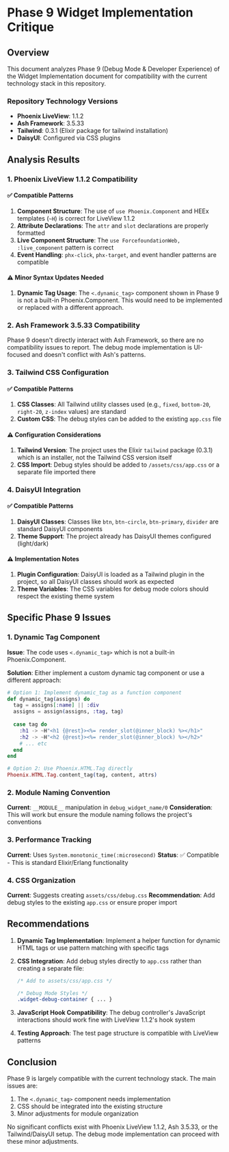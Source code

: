 # Phase 9 Widget Implementation Critique

## Overview
This document analyzes Phase 9 (Debug Mode & Developer Experience) of the Widget Implementation document for compatibility with the current technology stack in this repository.

### Repository Technology Versions
- **Phoenix LiveView**: 1.1.2
- **Ash Framework**: 3.5.33
- **Tailwind**: 0.3.1 (Elixir package for tailwind installation)
- **DaisyUI**: Configured via CSS plugins

## Analysis Results

### 1. Phoenix LiveView 1.1.2 Compatibility

#### ✅ Compatible Patterns
1. **Component Structure**: The use of `use Phoenix.Component` and HEEx templates (`~H`) is correct for LiveView 1.1.2
2. **Attribute Declarations**: The `attr` and `slot` declarations are properly formatted
3. **Live Component Structure**: The `use ForcefoundationWeb, :live_component` pattern is correct
4. **Event Handling**: `phx-click`, `phx-target`, and event handler patterns are compatible

#### ⚠️ Minor Syntax Updates Needed
1. **Dynamic Tag Usage**: The `<.dynamic_tag>` component shown in Phase 9 is not a built-in Phoenix.Component. This would need to be implemented or replaced with a different approach.

### 2. Ash Framework 3.5.33 Compatibility

Phase 9 doesn't directly interact with Ash Framework, so there are no compatibility issues to report. The debug mode implementation is UI-focused and doesn't conflict with Ash's patterns.

### 3. Tailwind CSS Configuration

#### ✅ Compatible Patterns
1. **CSS Classes**: All Tailwind utility classes used (e.g., `fixed`, `bottom-20`, `right-20`, `z-index` values) are standard
2. **Custom CSS**: The debug styles can be added to the existing `app.css` file

#### ⚠️ Configuration Considerations
1. **Tailwind Version**: The project uses the Elixir `tailwind` package (0.3.1) which is an installer, not the Tailwind CSS version itself
2. **CSS Import**: Debug styles should be added to `/assets/css/app.css` or a separate file imported there

### 4. DaisyUI Integration

#### ✅ Compatible Patterns
1. **DaisyUI Classes**: Classes like `btn`, `btn-circle`, `btn-primary`, `divider` are standard DaisyUI components
2. **Theme Support**: The project already has DaisyUI themes configured (light/dark)

#### ⚠️ Implementation Notes
1. **Plugin Configuration**: DaisyUI is loaded as a Tailwind plugin in the project, so all DaisyUI classes should work as expected
2. **Theme Variables**: The CSS variables for debug mode colors should respect the existing theme system

## Specific Phase 9 Issues

### 1. Dynamic Tag Component
**Issue**: The code uses `<.dynamic_tag>` which is not a built-in Phoenix.Component.

**Solution**: Either implement a custom dynamic tag component or use a different approach:
```elixir
# Option 1: Implement dynamic_tag as a function component
def dynamic_tag(assigns) do
  tag = assigns[:name] || :div
  assigns = assign(assigns, :tag, tag)
  
  case tag do
    :h1 -> ~H"<h1 {@rest}><%= render_slot(@inner_block) %></h1>"
    :h2 -> ~H"<h2 {@rest}><%= render_slot(@inner_block) %></h2>"
    # ... etc
  end
end

# Option 2: Use Phoenix.HTML.Tag directly
Phoenix.HTML.Tag.content_tag(tag, content, attrs)
```

### 2. Module Naming Convention
**Current**: `__MODULE__` manipulation in `debug_widget_name/0`
**Consideration**: This will work but ensure the module naming follows the project's conventions

### 3. Performance Tracking
**Current**: Uses `System.monotonic_time(:microsecond)`
**Status**: ✅ Compatible - This is standard Elixir/Erlang functionality

### 4. CSS Organization
**Current**: Suggests creating `assets/css/debug.css`
**Recommendation**: Add debug styles to the existing `app.css` or ensure proper import

## Recommendations

1. **Dynamic Tag Implementation**: Implement a helper function for dynamic HTML tags or use pattern matching with specific tags

2. **CSS Integration**: Add debug styles directly to `app.css` rather than creating a separate file:
   ```css
   /* Add to assets/css/app.css */
   
   /* Debug Mode Styles */
   .widget-debug-container { ... }
   ```

3. **JavaScript Hook Compatibility**: The debug controller's JavaScript interactions should work fine with LiveView 1.1.2's hook system

4. **Testing Approach**: The test page structure is compatible with LiveView patterns

## Conclusion

Phase 9 is largely compatible with the current technology stack. The main issues are:
1. The `<.dynamic_tag>` component needs implementation
2. CSS should be integrated into the existing structure
3. Minor adjustments for module organization

No significant conflicts exist with Phoenix LiveView 1.1.2, Ash 3.5.33, or the Tailwind/DaisyUI setup. The debug mode implementation can proceed with these minor adjustments.